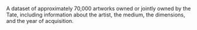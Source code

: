  A dataset of approximately 70,000 artworks owned or jointly owned by the Tate, including information about the artist, the medium, the dimensions, and the year of acquisition.
